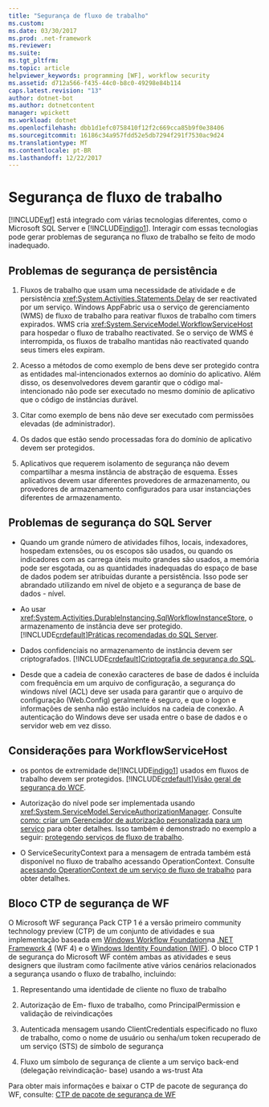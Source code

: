 ```yaml
---
title: "Segurança de fluxo de trabalho"
ms.custom: 
ms.date: 03/30/2017
ms.prod: .net-framework
ms.reviewer: 
ms.suite: 
ms.tgt_pltfrm: 
ms.topic: article
helpviewer_keywords: programming [WF], workflow security
ms.assetid: d712a566-f435-44c0-b8c0-49298e84b114
caps.latest.revision: "13"
author: dotnet-bot
ms.author: dotnetcontent
manager: wpickett
ms.workload: dotnet
ms.openlocfilehash: dbb1d1efc0758410f12f2c669cca85b9f0e38406
ms.sourcegitcommit: 16186c34a957fdd52e5db7294f291f7530ac9d24
ms.translationtype: MT
ms.contentlocale: pt-BR
ms.lasthandoff: 12/22/2017
---
```

# <a name="workflow-security"></a>Segurança de fluxo de trabalho
[!INCLUDE[wf](../../../includes/wf-md.md)] está integrado com várias tecnologias diferentes, como o Microsoft SQL Server e [!INCLUDE[indigo1](../../../includes/indigo1-md.md)]. Interagir com essas tecnologias pode gerar problemas de segurança no fluxo de trabalho se feito de modo inadequado.  
  
## <a name="persistence-security-concerns"></a>Problemas de segurança de persistência  
  
1.  Fluxos de trabalho que usam uma necessidade de atividade e de persistência <xref:System.Activities.Statements.Delay> de ser reactivated por um serviço. Windows AppFabric usa o serviço de gerenciamento (WMS) de fluxo de trabalho para reativar fluxos de trabalho com timers expirados. WMS cria <xref:System.ServiceModel.WorkflowServiceHost> para hospedar o fluxo de trabalho reactivated. Se o serviço de WMS é interrompida, os fluxos de trabalho mantidas não reactivated quando seus timers eles expiram.  
  
2.  Acesso a métodos de como exemplo de bens deve ser protegido contra as entidades mal-intencionados externos ao domínio do aplicativo. Além disso, os desenvolvedores devem garantir que o código mal-intencionado não pode ser executado no mesmo domínio de aplicativo que o código de instâncias durável.  
  
3.  Citar como exemplo de bens não deve ser executado com permissões elevadas (de administrador).  
  
4.  Os dados que estão sendo processadas fora do domínio de aplicativo devem ser protegidos.  
  
5.  Aplicativos que requerem isolamento de segurança não devem compartilhar a mesma instância de abstração de esquema. Esses aplicativos devem usar diferentes provedores de armazenamento, ou provedores de armazenamento configurados para usar instanciações diferentes de armazenamento.  
  
## <a name="sql-server-security-concerns"></a>Problemas de segurança do SQL Server  
  
-   Quando um grande número de atividades filhos, locais, indexadores, hospedam extensões, ou os escopos são usados, ou quando os indicadores com as carrega úteis muito grandes são usados, a memória pode ser esgotada, ou as quantidades inadequadas do espaço de base de dados podem ser atribuídas durante a persistência. Isso pode ser abrandado utilizando em nível de objeto e a segurança de base de dados - nível.  
  
-   Ao usar <xref:System.Activities.DurableInstancing.SqlWorkflowInstanceStore>, o armazenamento de instância deve ser protegido. [!INCLUDE[crdefault](../../../includes/crdefault-md.md)][Práticas recomendadas do SQL Server](http://go.microsoft.com/fwlink/?LinkId=164972).  
  
-   Dados confidenciais no armazenamento de instância devem ser criptografados. [!INCLUDE[crdefault](../../../includes/crdefault-md.md)][Criptografia de segurança do SQL](http://go.microsoft.com/fwlink/?LinkId=164976).  
  
-   Desde que a cadeia de conexão caracteres de base de dados é incluída com frequência em um arquivo de configuração, a segurança do windows nível (ACL) deve ser usada para garantir que o arquivo de configuração (Web.Config) geralmente é seguro, e que o logon e informações de senha não estão incluídos na cadeia de conexão. A autenticação do Windows deve ser usada entre o base de dados e o servidor web em vez disso.  
  
## <a name="considerations-for-workflowservicehost"></a>Considerações para WorkflowServiceHost  
  
-   os pontos de extremidade de[!INCLUDE[indigo1](../../../includes/indigo1-md.md)] usados em fluxos de trabalho devem ser protegidos. [!INCLUDE[crdefault](../../../includes/crdefault-md.md)][Visão geral de segurança do WCF](http://go.microsoft.com/fwlink/?LinkID=164975).  
  
-   Autorização do nível pode ser implementada usando <xref:System.ServiceModel.ServiceAuthorizationManager>. Consulte [como: criar um Gerenciador de autorização personalizada para um serviço](http://go.microsoft.com/fwlink/?LinkId=192228) para obter detalhes. Isso também é demonstrado no exemplo a seguir: [protegendo serviços de fluxo de trabalho](../../../docs/framework/windows-workflow-foundation/samples/securing-workflow-services.md).  
  
-   O ServiceSecurityContext para a mensagem de entrada também está disponível no fluxo de trabalho acessando OperationContext.  Consulte [acessando OperationContext de um serviço de fluxo de trabalho](../../../docs/framework/wcf/feature-details/accessing-operationcontext-from-a-workflow-service.md) para obter detalhes.  
  
## <a name="wf-security-pack-ctp"></a>Bloco CTP de segurança de WF  
 O Microsoft WF segurança Pack CTP 1 é a versão primeiro community technology preview (CTP) de um conjunto de atividades e sua implementação baseada em [Windows Workflow Foundation](http://msdn.microsoft.com/netframework/aa663328.aspx)na [.NET Framework 4](http://msdn.microsoft.com/netframework/default.aspx) (WF 4) e o [Windows Identity Foundation (WIF)](http://msdn.microsoft.com/security/aa570351.aspx).  O bloco CTP 1 de segurança do Microsoft WF contém ambas as atividades e seus designers que ilustram como facilmente ative vários cenários relacionados a segurança usando o fluxo de trabalho, incluindo:  
  
1.  Representando uma identidade de cliente no fluxo de trabalho  
  
2.  Autorização de Em- fluxo de trabalho, como PrincipalPermission e validação de reivindicações  
  
3.  Autenticada mensagem usando ClientCredentials especificado no fluxo de trabalho, como o nome de usuário ou senha/um token recuperado de um serviço (STS) de símbolo de segurança  
  
4.  Fluxo um símbolo de segurança de cliente a um serviço back-end (delegação reivindicação- base) usando a ws-trust Ata  
  
Para obter mais informações e baixar o CTP de pacote de segurança do WF, consulte: [CTP de pacote de segurança de WF](http://wf.codeplex.com/releases/view/48114)